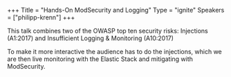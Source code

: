 +++
Title = "Hands-On ModSecurity and Logging"
Type = "ignite"
Speakers = ["philipp-krenn"]
+++

This talk combines two of the OWASP top ten security risks: Injections (A1:2017) and Insufficient Logging & Monitoring (A10:2017)

To make it more interactive the audience has to do the injections, which we are then live monitoring with the Elastic Stack and mitigating with ModSecurity.


